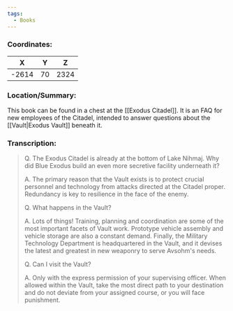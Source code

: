 ```yaml
---
tags:
  - Books
---
```


### Coordinates:
| **X** | **Y**| **Z** |
|:-----:|:----:|:-----:|
|-2614  |70   |2324  |

### Location/Summary:
This book can be found in a chest at the [[Exodus Citadel]]. It is an FAQ for new employees of the Citadel, intended to answer questions about the [[Vault|Exodus Vault]] beneath it.

### Transcription:
> Q. The Exodus Citadel is already at the bottom of Lake Nihmaj. Why did Blue Exodus build an even more secretive facility underneath it?
>
> A. The primary reason that the Vault exists is to protect crucial personnel and technology from attacks directed at the Citadel proper. Redundancy is key to resilience in the face of the enemy.
>
> Q. What happens in the Vault?
>
> A. Lots of things! Training, planning and coordination are some of the most important facets of Vault work. Prototype vehicle assembly and vehicle storage are also a constant demand. Finally, the Military Technology Department is headquartered in the Vault, and it devises the latest and greatest in new weaponry to serve Avsohm's needs.
>
> Q. Can I visit the Vault?
>
> A. Only with the express permission of your supervising officer. When allowed within the Vault, take the most direct path to your destination and do not deviate from your assigned course, or you will face punishment.

